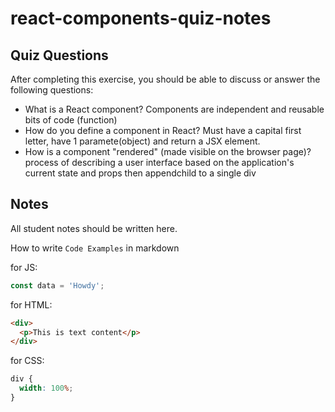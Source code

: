 # react-components-quiz-notes

## Quiz Questions

After completing this exercise, you should be able to discuss or answer the following questions:

- What is a React component?
  Components are independent and reusable bits of code (function)
- How do you define a component in React?
  Must have a capital first letter, have 1 paramete(object) and return a JSX element.
- How is a component "rendered" (made visible on the browser page)?
  process of describing a user interface based on the application's current state and props
  then appendchild to a single div

## Notes

All student notes should be written here.

How to write `Code Examples` in markdown

for JS:

```javascript
const data = 'Howdy';
```

for HTML:

```html
<div>
  <p>This is text content</p>
</div>
```

for CSS:

```css
div {
  width: 100%;
}
```
